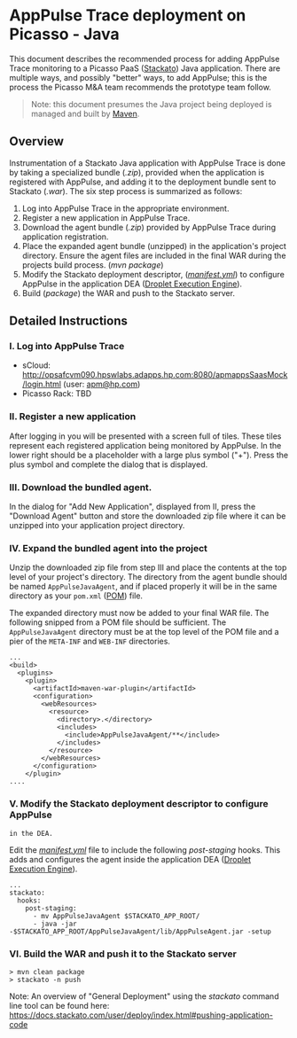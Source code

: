 AppPulse Trace deployment on Picasso - Java
===========================================

This document describes the recommended process for adding AppPulse
Trace monitoring to a Picasso PaaS
([Stackato](https://docs.stackato.com/ "Stackato")) Java application.  There are
multiple ways, and possibly "better" ways, to add AppPulse; this is
the process the Picasso M&A team recommends the prototype team follow.

> Note:  this document presumes the Java project being deployed is
> managed and built by [Maven](https://maven.apache.org/ "mvn").

Overview
--------

Instrumentation of a Stackato Java application with AppPulse Trace is
done by taking a specialized bundle (*.zip*), provided when the application is
registered with AppPulse, and adding it to the deployment bundle sent
to Stackato (*.war*).  The six step process is summarized as follows:

1. Log into AppPulse Trace in the appropriate environment.
2. Register a new application in AppPulse Trace.
3. Download the agent bundle (*.zip*) provided by AppPulse Trace
   during application registration.
4. Place the expanded agent bundle (unzipped) in the application's
   project directory.  Ensure the agent files are included in the
   final WAR during the projects build process.  (*mvn package*)
5. Modify the Stackato deployment descriptor,
   ([*manifest.yml*](https://docs.stackato.com/user/deploy/manifestyml.html
   "manifest.yml")) to configure AppPulse in the application DEA
   ([Droplet Execution Engine](http://docs.stackato.com/admin/reference/architecture.html#droplet-execution-agents
   "DEA")).
6. Build (*package*) the WAR and push to the Stackato server.


Detailed Instructions
---------------------

### I. Log into AppPulse Trace

* sCloud:
  http://opsafcvm090.hpswlabs.adapps.hp.com:8080/apmappsSaasMock/login.html
  (user: apm@hp.com)
* Picasso Rack:  TBD

### II. Register a new application

After logging in you will be presented with a screen full of tiles.
These tiles represent each registered application being monitored by
AppPulse.  In the lower right should be a placeholder with a large
plus symbol ("+").  Press the plus symbol and complete the dialog
that is displayed.

### III. Download the bundled agent.

In the dialog for "Add New Application", displayed from II, press the
"Download Agent" button and store the downloaded zip file where it can
be unzipped into your application project directory.

### IV. Expand the bundled agent into the project

Unzip the downloaded zip file from step III and place the contents at
the top level of your project's directory.  The directory from the
agent bundle should be named `AppPulseJavaAgent`, and if placed
properly it will be in the same directory as your `pom.xml`
([POM](https://maven.apache.org/pom.html "POM")) file.
  
The expanded directory must now be added to your final WAR file.  The
following snipped from a POM file should be sufficient.  The
`AppPulseJavaAgent` directory must be at the top level of the POM file
and a pier of the `META-INF` and `WEB-INF` directories.

    ...
    <build>
      <plugins>
        <plugin>
          <artifactId>maven-war-plugin</artifactId>
          <configuration>
            <webResources>
              <resource>
                <directory>.</directory>
                <includes>
                  <include>AppPulseJavaAgent/**</include>
                </includes>
              </resource>
            </webResources>
          </configuration>
        </plugin>
    ....


### V. Modify the Stackato deployment descriptor to configure AppPulse
    in the DEA.

Edit the
[*manifest.yml*](https://docs.stackato.com/user/deploy/manifestyml.html
"manifest.yml") file to include the following *post-staging* hooks.
This adds and configures the agent inside the application DEA
([Droplet Execution Engine](http://docs.stackato.com/admin/reference/architecture.html#droplet-execution-agents
"DEA")).

    ...
    stackato:
      hooks:
        post-staging:
          - mv AppPulseJavaAgent $STACKATO_APP_ROOT/
          - java -jar -$STACKATO_APP_ROOT/AppPulseJavaAgent/lib/AppPulseAgent.jar -setup


### VI. Build the WAR and push it to the Stackato server

    > mvn clean package
    > stackato -n push
    
Note:  An overview of "General Deployment" using the *stackato*
command line tool can be found here:
https://docs.stackato.com/user/deploy/index.html#pushing-application-code 
